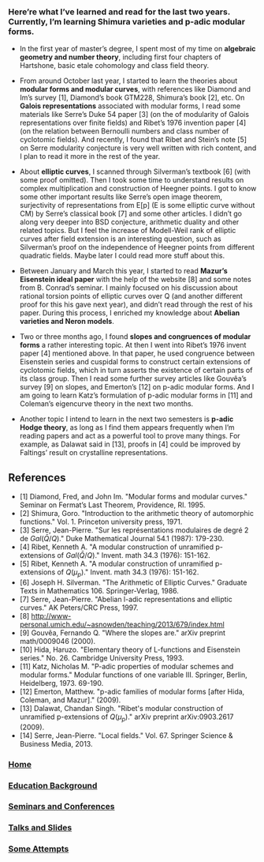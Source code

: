 <head>
    <script src="https://cdn.mathjax.org/mathjax/latest/MathJax.js?config=TeX-AMS-MML_HTMLorMML" type="text/javascript"></script>
    <script type="text/x-mathjax-config">
        MathJax.Hub.Config({
            tex2jax: {
            skipTags: ['script', 'noscript', 'style', 'textarea', 'pre'],
            inlineMath: [['$','$']]
            }
        });
    </script>
</head>








### Here’re what I’ve learned and read for the last two years. Currently, I’m learning Shimura varieties and p-adic modular forms.

- In the first year of master’s degree, I spent most of my time on **algebraic geometry and number theory**, including first four chapters of Hartshone, basic etale cohomology and class field theory.

- From around October last year, I started to learn the theories about **modular forms and modular curves**, with references like Diamond and Im’s survey [1], Diamond’s book GTM228, Shimura’s book [2], etc. On **Galois representations** associated with modular forms, I read some materials like Serre’s Duke 54 paper [3] (on the of modularity of Galois representations over finite fields) and Ribet’s 1976 invention paper [4] (on the relation between Bernoulli numbers and class number of cyclotomic fields). And recently, I found that Ribet and Stein’s note [5] on Serre modularity conjecture is very well written with rich content, and I plan to read it more in the rest of the year.

- About **elliptic curves**, I scanned through Silverman’s textbook [6] (with some proof omitted). Then I took some time to understand results on complex multiplication and construction of Heegner points. I got to know some other important results like Serre’s open image theorem, surjectivity of representations from E[p] (E is some elliptic curve without CM) by Serre’s classical book [7] and some other articles. I didn’t go along very deeper into BSD conjecture, arithmetic duality and other related topics. But I feel the increase of Modell-Weil rank of elliptic curves after field extension is an interesting question, such as Silverman’s proof on the independence of Heegner points from different quadratic fields. Maybe later I could read more stuff about this.

- Between January and March this year, I started to read **Mazur’s Eisenstein ideal paper** with the help of the website [8] and some notes from B. Conrad’s seminar. I mainly focused on his discussion about rational torsion points of elliptic curves over Q (and another different proof for this his gave next year), and didn’t read through the rest of his paper. During this process, I enriched my knowledge about **Abelian varieties and Neron models**.

- Two or three months ago, I found **slopes and congruences of modular forms** a rather interesting topic. At then I went into Ribet’s 1976 invent paper [4] mentioned above. In that paper, he used congruence between Eisenstein series and cuspidal forms to construct certain extensions of cyclotomic fields, which in turn asserts the existence of certain parts of its class group. Then I read some further survey articles like Gouvêa’s survey [9] on slopes, and Emerton’s [12] on p-adic modular forms. And I am going to learn Katz’s formulation of p-adic modular forms in [11] and Coleman’s eigencurve theory in the next two months.

- Another topic I intend to learn in the next two semesters is **p-adic Hodge theory**, as long as I find them appears frequently when I’m reading papers and act as a powerful tool to prove many things. For example, as Dalawat said in [13], proofs in [4] could be improved by Faltings’ result on crystalline representations.

## References

- [1]   Diamond, Fred, and John Im. "Modular forms and modular curves." Seminar on Fermat’s Last Theorem, Providence, RI. 1995.
- [2]   Shimura, Goro. "Introduction to the arithmetic theory of automorphic functions."  Vol. 1. Princeton university press, 1971.
- [3]   Serre, Jean-Pierre. "Sur les représentations modulaires de degré 2 de $Gal\left(\bar{Q}/Q\right)$." Duke Mathematical Journal 54.1 (1987): 179-230.
- [4]   Ribet, Kenneth A. "A modular construction of unramified p-extensions of $Gal\left(\bar{Q}/Q\right)$." Invent. math 34.3 (1976): 151-162.
- [5]   Ribet, Kenneth A. "A modular construction of unramified p-extensions of $Q\left(\mu_p\right)$." Invent. math 34.3 (1976): 151-162.
- [6]   Joseph H. Silverman. "The Arithmetic of Elliptic Curves."  Graduate Texts in Mathematics 106. Springer-Verlag, 1986.
- [7]   Serre, Jean-Pierre. "Abelian l-adic representations and elliptic curves." AK Peters/CRC Press, 1997.
- [8]   http://www-personal.umich.edu/~asnowden/teaching/2013/679/index.html
- [9]   Gouvêa, Fernando Q. "Where the slopes are." arXiv preprint math/0009046 (2000).
- [10]   Hida, Haruzo. "Elementary theory of L-functions and Eisenstein series."   No. 26. Cambridge University Press, 1993.
- [11]   Katz, Nicholas M. "P-adic properties of modular schemes and modular forms." Modular functions of one variable III. Springer, Berlin, Heidelberg, 1973. 69-190.
- [12]   Emerton, Matthew. "p-adic families of modular forms [after Hida, Coleman, and Mazur]." (2009).
- [13]   Dalawat, Chandan Singh. "Ribet's modular construction of unramified p-extensions of $Q\left(\mu_p\right)$." arXiv preprint arXiv:0903.2617 (2009).
- [14]   Serre, Jean-Pierre. "Local fields." Vol. 67. Springer Science & Business Media, 2013.







### [Home](https://ym-tang.github.io/Home/)
### [Education Background](https://ym-tang.github.io/Educational-Background/)
### [Seminars and Conferences](https://ym-tang.github.io/Seminars-and-Conferences/)
### [Talks and Slides](https://ym-tang.github.io/Talks-and-Slides/)
### [Some Attempts](https://ym-tang.github.io/Some-Attempts/)
